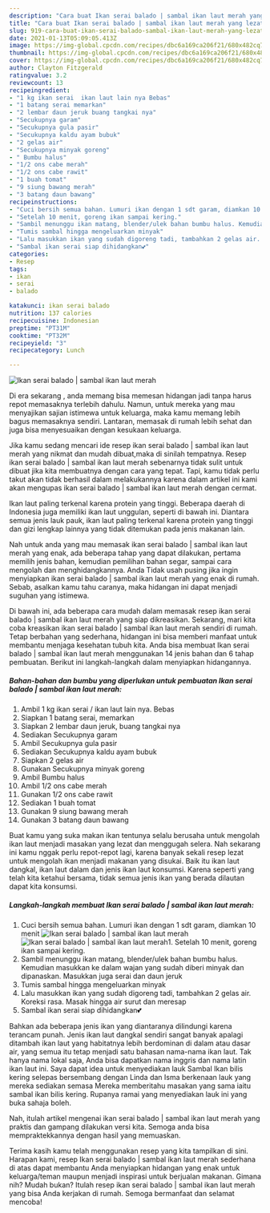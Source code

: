 ```yaml
---
description: "Cara buat Ikan serai balado | sambal ikan laut merah yang lezat Untuk Jualan"
title: "Cara buat Ikan serai balado | sambal ikan laut merah yang lezat Untuk Jualan"
slug: 919-cara-buat-ikan-serai-balado-sambal-ikan-laut-merah-yang-lezat-untuk-jualan
date: 2021-01-13T05:09:05.413Z
image: https://img-global.cpcdn.com/recipes/dbc6a169ca206f21/680x482cq70/ikan-serai-balado-sambal-ikan-laut-merah-foto-resep-utama.jpg
thumbnail: https://img-global.cpcdn.com/recipes/dbc6a169ca206f21/680x482cq70/ikan-serai-balado-sambal-ikan-laut-merah-foto-resep-utama.jpg
cover: https://img-global.cpcdn.com/recipes/dbc6a169ca206f21/680x482cq70/ikan-serai-balado-sambal-ikan-laut-merah-foto-resep-utama.jpg
author: Clayton Fitzgerald
ratingvalue: 3.2
reviewcount: 13
recipeingredient:
- "1 kg ikan serai  ikan laut lain nya Bebas"
- "1 batang serai memarkan"
- "2 lembar daun jeruk buang tangkai nya"
- "Secukupnya garam"
- "Secukupnya gula pasir"
- "Secukupnya kaldu ayam bubuk"
- "2 gelas air"
- "Secukupnya minyak goreng"
- " Bumbu halus"
- "1/2 ons cabe merah"
- "1/2 ons cabe rawit"
- "1 buah tomat"
- "9 siung bawang merah"
- "3 batang daun bawang"
recipeinstructions:
- "Cuci bersih semua bahan. Lumuri ikan dengan 1 sdt garam, diamkan 10 menit"
- "Setelah 10 menit, goreng ikan sampai kering."
- "Sambil menunggu ikan matang, blender/ulek bahan bumbu halus. Kemudian masukkan ke dalam wajan yang sudah diberi minyak dan dipanaskan. Masukkan juga serai dan daun jeruk"
- "Tumis sambal hingga mengeluarkan minyak"
- "Lalu masukkan ikan yang sudah digoreng tadi, tambahkan 2 gelas air. Koreksi rasa. Masak hingga air surut dan meresap"
- "Sambal ikan serai siap dihidangkan💕"
categories:
- Resep
tags:
- ikan
- serai
- balado

katakunci: ikan serai balado 
nutrition: 137 calories
recipecuisine: Indonesian
preptime: "PT31M"
cooktime: "PT32M"
recipeyield: "3"
recipecategory: Lunch

---
```



![Ikan serai balado | sambal ikan laut merah](https://img-global.cpcdn.com/recipes/dbc6a169ca206f21/680x482cq70/ikan-serai-balado-sambal-ikan-laut-merah-foto-resep-utama.jpg)

Di era  sekarang , anda memang bisa memesan hidangan jadi tanpa harus repot memasaknya terlebih dahulu. Namun, untuk mereka yang mau menyajikan sajian istimewa untuk keluarga, maka kamu memang lebih bagus memasaknya sendiri. Lantaran, memasak di rumah lebih sehat dan juga bisa menyesuaikan dengan kesukaan keluarga.

Jika kamu sedang mencari ide resep ikan serai balado | sambal ikan laut merah yang nikmat dan mudah dibuat,maka di sinilah tempatnya. Resep ikan serai balado | sambal ikan laut merah  sebenarnya tidak sulit untuk dibuat jika kita membuatnya dengan cara yang tepat. Tapi, kamu tidak perlu takut akan tidak berhasil dalam melakukannya 
karena dalam artikel ini kami akan mengupas ikan serai balado | sambal ikan laut merah dengan cermat.  

Ikan laut paling terkenal karena protein yang tinggi. Beberapa daerah di Indonesia juga memiliki ikan laut unggulan, seperti di bawah ini. Diantara semua jenis lauk pauk, ikan laut paling terkenal karena protein yang tinggi dan gizi lengkap lainnya yang tidak ditemukan pada jenis makanan lain.

Nah untuk anda yang mau memasak ikan serai balado | sambal ikan laut merah yang enak, ada beberapa tahap yang dapat dilakukan, pertama memilih jenis bahan, kemudian pemilihan bahan segar, sampai cara mengolah dan menghidangkannya. Anda Tidak usah pusing jika ingin menyiapkan ikan serai balado | sambal ikan laut merah yang enak di rumah. Sebab, asalkan kamu  tahu caranya, maka hidangan ini dapat menjadi suguhan yang istimewa.

Di bawah ini, ada beberapa cara mudah dalam memasak resep ikan serai balado | sambal ikan laut merah yang siap dikreasikan. Sekarang, mari kita coba kreasikan ikan serai balado | sambal ikan laut merah sendiri di rumah. Tetap berbahan yang sederhana, hidangan ini bisa memberi manfaat untuk membantu menjaga kesehatan tubuh kita. Anda bisa membuat Ikan serai balado | sambal ikan laut merah menggunakan 14 jenis bahan dan 6 tahap pembuatan. Berikut ini langkah-langkah dalam menyiapkan hidangannya.

<!--inarticleads1-->

##### Bahan-bahan dan bumbu yang diperlukan untuk pembuatan Ikan serai balado | sambal ikan laut merah:

1. Ambil 1 kg ikan serai / ikan laut lain nya. Bebas
1. Siapkan 1 batang serai, memarkan
1. Siapkan 2 lembar daun jeruk, buang tangkai nya
1. Sediakan Secukupnya garam
1. Ambil Secukupnya gula pasir
1. Sediakan Secukupnya kaldu ayam bubuk
1. Siapkan 2 gelas air
1. Gunakan Secukupnya minyak goreng
1. Ambil  Bumbu halus
1. Ambil 1/2 ons cabe merah
1. Gunakan 1/2 ons cabe rawit
1. Sediakan 1 buah tomat
1. Gunakan 9 siung bawang merah
1. Gunakan 3 batang daun bawang


Buat kamu yang suka makan ikan tentunya selalu berusaha untuk mengolah ikan laut menjadi masakan yang lezat dan menggugah selera. Nah sekarang ini kamu nggak perlu repot-repot lagi, karena banyak sekali resep lezat untuk mengolah ikan menjadi makanan yang disukai. Baik itu ikan laut dangkal, ikan laut dalam dan jenis ikan laut konsumsi. Karena seperti yang telah kita ketahui bersama, tidak semua jenis ikan yang berada dilautan dapat kita konsumsi. 

<!--inarticleads2-->

##### Langkah-langkah membuat Ikan serai balado | sambal ikan laut merah:

1. Cuci bersih semua bahan. Lumuri ikan dengan 1 sdt garam, diamkan 10 menit
<img src="https://img-global.cpcdn.com/steps/072746f36c5c1fd1/160x128cq70/ikan-serai-balado-sambal-ikan-laut-merah-langkah-memasak-1-foto.jpg" alt="Ikan serai balado | sambal ikan laut merah"><img src="https://img-global.cpcdn.com/steps/74ae020d3d2d84c9/160x128cq70/ikan-serai-balado-sambal-ikan-laut-merah-langkah-memasak-1-foto.jpg" alt="Ikan serai balado | sambal ikan laut merah">1. Setelah 10 menit, goreng ikan sampai kering.
1. Sambil menunggu ikan matang, blender/ulek bahan bumbu halus. Kemudian masukkan ke dalam wajan yang sudah diberi minyak dan dipanaskan. Masukkan juga serai dan daun jeruk
1. Tumis sambal hingga mengeluarkan minyak
1. Lalu masukkan ikan yang sudah digoreng tadi, tambahkan 2 gelas air. Koreksi rasa. Masak hingga air surut dan meresap
1. Sambal ikan serai siap dihidangkan💕


Bahkan ada beberapa jenis ikan yang diantaranya dilindungi karena terancam punah. Jenis ikan laut dangkal sendiri sangat banyak apalagi ditambah ikan laut yang habitatnya lebih berdominan di dalam atau dasar air, yang semua itu tetap menjadi satu bahasan nama-nama ikan laut. Tak hanya nama lokal saja, Anda bisa dapatkan nama inggris dan nama latin ikan laut ini. Saya dapat idea untuk menyediakan lauk Sambal Ikan bilis kering selepas bersembang dengan Linda dan Isma berkenaan lauk yang mereka sediakan semasa Mereka memberitahu masakan yang sama iaitu sambal ikan bilis kering. Rupanya ramai yang menyediakan lauk ini yang buka sahaja boleh. 

Nah, itulah artikel mengenai  ikan serai balado | sambal ikan laut merah  yang praktis dan gampang dilakukan versi kita. Semoga anda bisa mempraktekkannya dengan hasil yang memuaskan. 

Terima kasih kamu telah menggunakan resep yang kita tampilkan di sini. Harapan kami, resep  Ikan serai balado | sambal ikan laut merah sederhana di atas dapat membantu Anda menyiapkan hidangan yang enak untuk keluarga/teman maupun menjadi inspirasi untuk berjualan makanan. Gimana nih? Mudah bukan? Itulah resep ikan serai balado | sambal ikan laut merah yang bisa Anda kerjakan di rumah. Semoga bermanfaat dan selamat mencoba!

